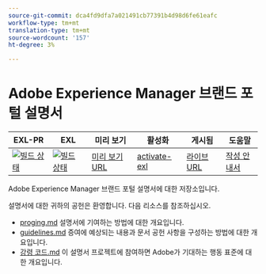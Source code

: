 ```yaml
---
source-git-commit: dca4fd9dfa7a021491cb77391b4d98d6fe61eafc
workflow-type: tm+mt
translation-type: tm+mt
source-wordcount: '157'
ht-degree: 3%

---
```

# Adobe Experience Manager 브랜드 포털 설명서

| EXL-PR | EXL | 미리 보기 | 활성화 | 게시됨 | 도움말 |
|--- |--- |--- |--- |--- |--- |
| [![빌드 상태](https://docs.ci.corp.adobe.com/view/exl-pr/job/experience-manager-brand-portal.en_pr-exl/badge/icon)](https://docs.ci.corp.adobe.com/view/exl-pr/job/experience-manager-brand-portal.en_pr-exl/lastBuild/) | [![빌드 상태](https://docs.ci.corp.adobe.com/view/exl-pr/job/experience-manager-brand-portal.en_exl/lastBuild/badge/icon)](https://docs.ci.corp.adobe.com/view/exl-pr/job/experience-manager-brand-portal.en_exl/lastBuild/lastBuild) | [미리 보기 URL](https://experienceleague.corp.adobe.com/docs/experience-manager-brand-portal/using/home.html?lang=en) | [activate-exl](https://docs.ci.corp.adobe.com/job/activate-exl/build/) | [라이브 URL](https://experienceleague.adobe.com/docs/experience-manager-brand-portal/using/home.html?lang=en) | [작성 안내서](https://experienceleague.adobe.com/docs/authoring-guide-exl/using/home.html?lang=en) |

Adobe Experience Manager 브랜드 포털 설명서에 대한 저장소입니다.

설명서에 대한 귀하의 공헌은 환영합니다. 다음 리소스를 참조하십시오.

* [proging.md](contributing.md) 설명서에 기여하는 방법에 대한 개요입니다.
* [guidelines.md](guidelines.md) 증여에 예상되는 내용과 문서 공헌 사항을 구성하는 방법에 대한 개요입니다.
* [강령 코드.md](code-of-conduct.md) 이 설명서 프로젝트에 참여하면 Adobe가 기대하는 행동 표준에 대한 개요입니다.
